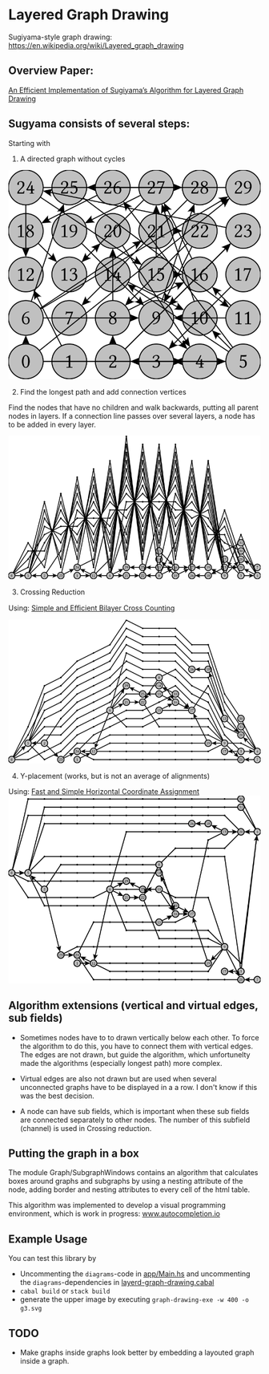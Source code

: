 # Layered Graph Drawing
Sugiyama-style graph drawing: https://en.wikipedia.org/wiki/Layered_graph_drawing

## Overview Paper:
[An Efficient Implementation of Sugiyama’s
Algorithm for Layered Graph Drawing](https://www.elibm.org/ft/10011396000)

## Sugyama consists of several steps:

Starting with

1. A directed graph without cycles

![Initial graph](https://raw.githubusercontent.com/BeFunctional/layered-graph-drawing/main/graphs/g0.svg)

2. Find the longest path and add connection vertices

Find the nodes that have no children and walk backwards, putting all parent nodes in layers.
If a connection line passes over several layers, a node has to be added in every layer.

![Longest path](https://raw.githubusercontent.com/BeFunctional/layered-graph-drawing/main/graphs/g1.svg)

3. Crossing Reduction

Using: [Simple and Eﬃcient Bilayer Cross Counting](http://ls11-www.cs.tu-dortmund.de/downloads/papers/BJM04.pdf)

![Crossing reduction](https://raw.githubusercontent.com/BeFunctional/layered-graph-drawing/main/graphs/g2.svg)

4. Y-placement (works, but is not an average of alignments)

Using: [Fast and Simple Horizontal Coordinate Assignment](https://kops.uni-konstanz.de/server/api/core/bitstreams/e3f1cd1e-3fd4-422d-852e-77404160f664/content)
![y placement](https://raw.githubusercontent.com/BeFunctional/layered-graph-drawing/main/graphs/g3.svg)

## Algorithm extensions (vertical and virtual edges, sub fields)

* Sometimes nodes have to to drawn vertically below each other. To force the algorithm to do this, you have to connect them with vertical edges. The edges are not drawn, but guide the algorithm, which unfortunelty made the algorithms (especially longest path) more complex.

* Virtual edges are also not drawn but are used when several unconnected graphs have to be displayed in a a row. I don't know if this was the best decision.

* A node can have sub fields, which is important when these sub fields are connected separately to other nodes. The number of this subfield (channel) is used in  Crossing reduction.

## Putting the graph in a box

The module Graph/SubgraphWindows contains an algorithm that calculates boxes around graphs and subgraphs by using a nesting attribute of the node, adding border and nesting attributes to every cell of the html table.

This algorithm was implemented to develop a visual programming environment, which is work in progress: www.autocompletion.io

## Example Usage
You can test this library by 
 * Uncommenting the ```diagrams```-code in [app/Main.hs](https://github.com/BeFunctional/layered-graph-drawing/blob/main/app/Main.hs) and uncommenting the ```diagrams```-dependencies in [layerd-graph-drawing.cabal](https://github.com/BeFunctional/layered-graph-drawing/blob/main/layered-graph-drawing.cabal)
 * ```cabal build``` or ```stack build```
 * generate the upper image by executing ```graph-drawing-exe -w 400 -o g3.svg```
 
## TODO
 * Make graphs inside graphs look better by embedding a layouted graph inside a graph.

